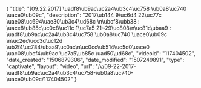 {
    "title": "[09.22.2017] \uadf8\ub9ac\uc2a4\ub3c4\uc758 \ub0a8\uc740 \uace0\ub09c",
    "description": "2017\ub144 9\uc6d4 22\uc77c \uae08\uc694\uae30\ub3c4\ud68c \n\ubcf8\ubb38 : \uace8\ub85c\uc0c8\uc11c 1\uc7a5 21~29\uc808\n\uc81c\ubaa9 : \uadf8\ub9ac\uc2a4\ub3c4\uc758 \ub0a8\uc740 \uace0\ub09c \n\uc2ec\ucc3d\uc12d \ub2f4\uc784\ubaa9\uc0ac\n\uc0cc\ub514\uc5d0\uace0 \uac08\ubcf4\ub9ac \uc7a5\ub85c \uad50\ud68c",
    "videoid": "117404502",
    "date_created": "1506879306",
    "date_modified": "1507249891",
    "type": "captivate",
    "layout": "video",
    "url": "\/v\/09-22-2017-\uadf8\ub9ac\uc2a4\ub3c4\uc758-\ub0a8\uc740-\uace0\ub09c\/117404502"
}